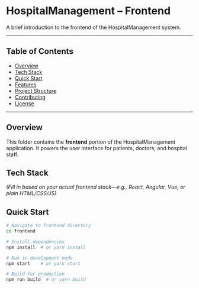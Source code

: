 # HospitalManagement – Frontend

A brief introduction to the frontend of the HospitalManagement system.

---

## Table of Contents
- [Overview](#overview)
- [Tech Stack](#tech-stack)
- [Quick Start](#quick-start)
- [Features](#features)
- [Project Structure](#project-structure)
- [Contributing](#contributing)
- [License](#license)

---

## Overview
This folder contains the **frontend** portion of the HospitalManagement application. It powers the user interface for patients, doctors, and hospital staff.

## Tech Stack
*(Fill in based on your actual frontend stack—e.g., React, Angular, Vue, or plain HTML/CSS/JS)*

## Quick Start
```bash
# Navigate to frontend directory
cd frontend

# Install dependencies
npm install  # or yarn install

# Run in development mode
npm start    # or yarn start

# Build for production
npm run build  # or yarn build
